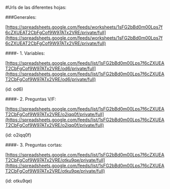 #Urls de las diferentes hojas:

###Generales:

[https://spreadsheets.google.com/feeds/worksheets/1sFG2bBd0m00Lps7f6cZXUEAT2CbFgCof9W97ATx2VRE/private/full](https://spreadsheets.google.com/feeds/worksheets/1sFG2bBd0m00Lps7f6cZXUEAT2CbFgCof9W97ATx2VRE/private/full)


####- 1. Variables:

  [https://spreadsheets.google.com/feeds/list/1sFG2bBd0m00Lps7f6cZXUEAT2CbFgCof9W97ATx2VRE/od6/private/full](https://spreadsheets.google.com/feeds/list/1sFG2bBd0m00Lps7f6cZXUEAT2CbFgCof9W97ATx2VRE/od6/private/full)
  
  (id: od6)

####- 2. Preguntas V/F:

  [https://spreadsheets.google.com/feeds/list/1sFG2bBd0m00Lps7f6cZXUEAT2CbFgCof9W97ATx2VRE/o2iqq0f/private/full](https://spreadsheets.google.com/feeds/list/1sFG2bBd0m00Lps7f6cZXUEAT2CbFgCof9W97ATx2VRE/o2iqq0f/private/full)
  
  (id: o2iqq0f)
  

####- 3. Preguntas cortas:

  [https://spreadsheets.google.com/feeds/list/1sFG2bBd0m00Lps7f6cZXUEAT2CbFgCof9W97ATx2VRE/otku9qe/private/full](https://spreadsheets.google.com/feeds/list/1sFG2bBd0m00Lps7f6cZXUEAT2CbFgCof9W97ATx2VRE/otku9qe/private/full)
  
  (id: otku9qe)
